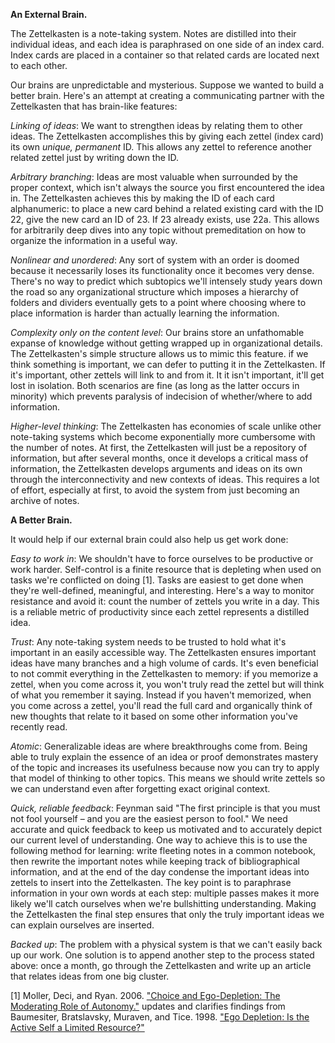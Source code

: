 **An External Brain.** 

The Zettelkasten is a note-taking system. Notes are distilled into their individual ideas, and each idea is paraphrased on one side of an index card. Index cards are placed in a container so that related cards are located next to each other. 

Our brains are unpredictable and mysterious. Suppose we wanted to build a better brain. Here's an attempt at creating a communicating partner with the Zettelkasten that has brain-like features:

*Linking of ideas*: We want to strengthen ideas by relating them to other ideas. The Zettelkasten accomplishes this by giving each zettel (index card) its own *unique, permanent* ID. This allows any zettel to reference another related zettel just by writing down the ID. 

*Arbitrary branching*: Ideas are most valuable when surrounded by the proper context, which isn't always the source you first encountered the idea in. The Zettelkasten achieves this by making the ID of each card alphanumeric: to place a new card behind a related existing card with the ID 22, give the new card an ID of 23. If 23 already exists, use 22a. This allows for arbitrarily deep dives into any topic without premeditation on how to organize the information in a useful way. 

*Nonlinear and unordered*: Any sort of system with an order is doomed because it necessarily loses its functionality once it becomes very dense. There's no way to predict which subtopics we'll intensely study years down the road so any organizational structure which imposes a hierarchy of folders and dividers eventually gets to a point where choosing where to place information is harder than actually learning the information. 

*Complexity only on the content level*: Our brains store an unfathomable expanse of knowledge without getting wrapped up in organizational details. The Zettelkasten's simple structure allows us to mimic this feature. if we think something is important, we can defer to putting it in the Zettelkasten. If it's important, other zettels will link to and from it. It it isn't important, it'll get lost in isolation. Both scenarios are fine (as long as the latter occurs in minority) which prevents paralysis of indecision of whether/where to add information. 

*Higher-level thinking*: The Zettelkasten has economies of scale unlike other note-taking systems which become exponentially more cumbersome with the number of notes. At first, the Zettelkasten will just be a repository of information, but after several months, once it develops a critical mass of information, the Zettelkasten develops arguments and ideas on its own through the interconnectivity and new contexts of ideas. This requires a lot of effort, especially at first, to avoid the system from just becoming an archive of notes. 

**A Better Brain.**

It would help if our external brain could also help us get work done: 

*Easy to work in*: We shouldn't have to force ourselves to be productive or work harder. Self-control is a finite resource that is depleting when used on tasks we're conflicted on doing [1]. Tasks are easiest to get done when they're well-defined, meaningful, and interesting. Here's a way to monitor resistance and avoid it: count the number of zettels you write in a day. This is a reliable metric of productivity since each zettel represents a distilled idea. 

*Trust*: Any note-taking system needs to be trusted to hold what it's important in an easily accessible way. The Zettelkasten ensures important ideas have many branches and a high volume of cards. It's even beneficial to not commit everything in the Zettelkasten to memory: if you memorize a zettel, when you come across it, you won't truly read the zettel but will think of what you remember it saying. Instead if you haven't memorized, when you come across a zettel, you'll read the full card and organically think of new thoughts that relate to it based on some other information you've recently read. 

*Atomic*: Generalizable ideas are where breakthroughs come from. Being able to truly explain the essence of an idea or proof demonstrates mastery of the topic and increases its usefulness because now you can try to apply that model of thinking to other topics. This means we should write zettels so we can understand even after forgetting exact original context. 

*Quick, reliable feedback*: Feynman said "The first principle is that you must not fool yourself – and you are the easiest person to fool." We need accurate and quick feedback to keep us motivated and to accurately depict our current level of understanding. One way to achieve this is to use the following method for learning: write fleeting notes in a common notebook, then rewrite the important notes while keeping track of bibliographical information, and at the end of the day condense the important ideas into zettels to insert into the Zettelkasten. The key point is to paraphrase information in your own words at each step: multiple passes makes it more likely we'll catch ourselves when we're bullshitting understanding. Making the Zettelkasten the final step ensures that only the truly important ideas we can explain ourselves are inserted. 

*Backed up*: The problem with a physical system is that we can't easily back up our work. One solution is to append another step to the process stated above: once a month, go through the Zettelkasten and write up an article that relates ideas from one big cluster. 

\[1\] Moller, Deci, and Ryan. 2006. ["Choice and Ego-Depletion: The Moderating Role of Autonomy."](http://selfdeterminationtheory.org/SDT/documents/2006_Moller%20Deci%20Ryan_Choice%20and%20Ego-Depletion.pdf) updates and clarifies findings from Baumesiter, Bratslavsky, Muraven, and Tice. 1998. ["Ego Depletion: Is the Active Self a Limited Resource?"](https://faculty.washington.edu/jdb/345/345%20Articles/Baumeister%20et%20al.%20(1998).pdf)
